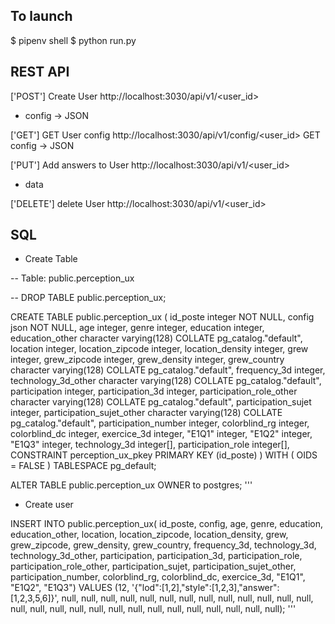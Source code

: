 ## To launch 

$ pipenv shell
$ python run.py

## REST API

['POST'] Create User
http://localhost:3030/api/v1/<user_id> 
+ config -> JSON

['GET'] GET User config
http://localhost:3030/api/v1/config/<user_id> 
GET config -> JSON

['PUT'] Add answers to User
http://localhost:3030/api/v1/<user_id> 
+ data

['DELETE'] delete User
http://localhost:3030/api/v1/<user_id> 



## SQL

* Create Table

-- Table: public.perception_ux

-- DROP TABLE public.perception_ux;

CREATE TABLE public.perception_ux
(
    id_poste integer NOT NULL,
    config json NOT NULL,
    age integer,
    genre integer,
    education integer,
    education_other character varying(128) COLLATE pg_catalog."default",
    location integer,
    location_zipcode integer,
    location_density integer,
    grew integer,
    grew_zipcode integer,
    grew_density integer,
    grew_country character varying(128) COLLATE pg_catalog."default",
    frequency_3d integer,
    technology_3d_other character varying(128) COLLATE pg_catalog."default",
    participation integer,
    participation_3d integer,
    participation_role_other character varying(128) COLLATE pg_catalog."default",
    participation_sujet integer,
    participation_sujet_other character varying(128) COLLATE pg_catalog."default",
    participation_number integer,
    colorblind_rg integer,
    colorblind_dc integer,
    exercice_3d integer,
    "E1Q1" integer,
    "E1Q2" integer,
    "E1Q3" integer,
    technology_3d integer[],
    participation_role integer[],
    CONSTRAINT perception_ux_pkey PRIMARY KEY (id_poste)
)
WITH (
    OIDS = FALSE
)
TABLESPACE pg_default;

ALTER TABLE public.perception_ux
    OWNER to postgres;
'''

* Create user

INSERT INTO public.perception_ux(
	id_poste, config, age, genre, education, education_other, location, location_zipcode, location_density, grew, grew_zipcode, grew_density, grew_country, frequency_3d, technology_3d, technology_3d_other, participation, participation_3d, participation_role, participation_role_other, participation_sujet, participation_sujet_other, participation_number, colorblind_rg, colorblind_dc, exercice_3d, "E1Q1", "E1Q2", "E1Q3")
	VALUES (12, '{"lod":[1,2],"style":[1,2,3],"answer":[1,2,3,5,6]}', null, null, null, null, null, null, null, null, null, null, null, null, null, null, null, null, null, null, null, null, null, null, null, null, null, null, null);
'''

